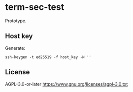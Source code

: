 # term-sec-test

Prototype.

## Host key

Generate:

```
ssh-keygen -t ed25519 -f host_key -N ''
```

## License
AGPL-3.0-or-later
https://www.gnu.org/licenses/agpl-3.0.txt
